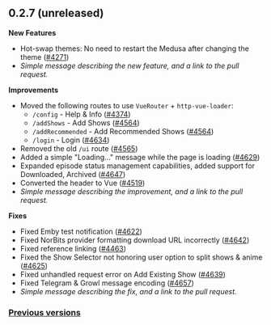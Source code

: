 ## 0.2.7 (unreleased)

**New Features**

- Hot-swap themes: No need to restart the Medusa after changing the theme ([#4271](https://github.com/pymedusa/Medusa/pull/4271))
- _Simple message describing the new feature, and a link to the pull request._

**Improvements**

- Moved the following routes to use `VueRouter` + `http-vue-loader`:
  - `/config` - Help & Info ([#4374](https://github.com/pymedusa/Medusa/pull/4374))
  - `/addShows` - Add Shows ([#4564](https://github.com/pymedusa/Medusa/pull/4564))
  - `/addRecommended` - Add Recommended Shows ([#4564](https://github.com/pymedusa/Medusa/pull/4564))
  - `/login` - Login ([#4634](https://github.com/pymedusa/Medusa/pull/4634))
- Removed the old `/ui` route ([#4565](https://github.com/pymedusa/Medusa/pull/4565))
- Added a simple "Loading..." message while the page is loading ([#4629](https://github.com/pymedusa/Medusa/pull/4629))
- Expanded episode status management capabilities, added support for Downloaded, Archived ([#4647](https://github.com/pymedusa/Medusa/pull/4647))
- Converted the header to Vue ([#4519](https://github.com/pymedusa/Medusa/pull/4519))
- _Simple message describing the improvement, and a link to the pull request._

**Fixes**

- Fixed Emby test notification ([#4622](https://github.com/pymedusa/Medusa/pull/4622))
- Fixed NorBits provider formatting download URL incorrectly ([#4642](https://github.com/pymedusa/Medusa/pull/4642))
- Fixed reference linking ([#4463](https://github.com/pymedusa/Medusa/pull/4463))
- Fixed the Show Selector not honoring user option to split shows & anime ([#4625](https://github.com/pymedusa/Medusa/pull/4625))
- Fixed unhandled request error on Add Existing Show ([#4639](https://github.com/pymedusa/Medusa/pull/4639))
- Fixed Telegram & Growl message encoding ([#4657](https://github.com/pymedusa/Medusa/pull/4657))
- _Simple message describing the fix, and a link to the pull request._

### [**Previous versions**](https://github.com/pymedusa/medusa.github.io/blob/master/news/CHANGES.md)
